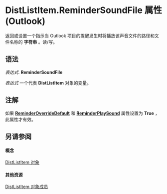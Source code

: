 
# DistListItem.ReminderSoundFile 属性 (Outlook)

返回或设置一个指示当 Outlook 项目的提醒发生时将播放该声音文件的路径和文件名称的 **字符串** 。读/写。


## 语法

 _表达式_. **ReminderSoundFile**

 _表达式_ 一个代表 **DistListItem** 对象的变量。


## 注解

如果 **[ReminderOverrideDefault](652e4cf9-9183-0940-4376-2a1ba4337bb5.md)** 和 **[ReminderPlaySound](449c0c37-b0f7-ff42-1ba4-6eabd990e4db.md)** 属性设置为 **True** ，此属性才有效。


## 另请参阅


#### 概念


[DistListItem 对象](027c3986-abff-d9b1-ecc2-26d60805e952.md)
#### 其他资源


[DistListItem 对象成员](3ba4af84-ce84-61d9-1bc9-fab41bf6f125.md)